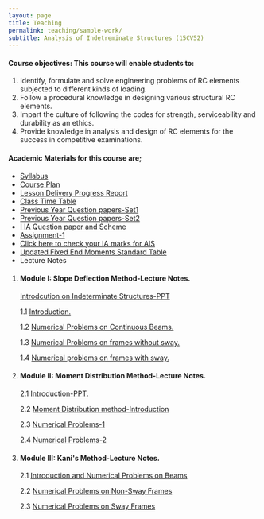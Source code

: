 ```yaml
---
layout: page
title: Teaching
permalink: teaching/sample-work/
subtitle: Analysis of Indetreminate Structures (15CV52)
---
```


#### Course objectives: This course will enable students to:

1. Identify, formulate and solve engineering problems of RC elements subjected to different kinds of loading.
2. Follow a procedural knowledge in designing various structural RC elements.
3. Impart the culture of following the codes for strength, serviceability and durability as an ethics.
4. Provide knowledge in analysis and design of RC elements for the success in competitive examinations. 

#### Academic Materials for this course are;

* [Syllabus](https://drive.google.com/open?id=0B7DoZbz5_0lfY1FDSzNwblo5Mk0)
* [Course Plan](https://drive.google.com/open?id=0B7DoZbz5_0lfSF9HRzJrNW9wMEU)
* [Lesson Delivery Progress Report](https://drive.google.com/open?id=0B7DoZbz5_0lfckFQRTJ4eDdNZnM)
* [Class Time Table](https://drive.google.com/open?id=0B7DoZbz5_0lfRk9WODRmZTIyREk)
* [Previous Year Question papers-Set1](https://drive.google.com/open?id=0B7DoZbz5_0lfN2hVT2hPbGZxYTA)
* [Previous Year Question papers-Set2](https://drive.google.com/open?id=0B7DoZbz5_0lfV21LWFpqVnhTTUU)
* [I IA Question paper and Scheme](https://drive.google.com/open?id=0B7DoZbz5_0lfaWZRbmxobV9fVW8)
* [Assignment-1](https://drive.google.com/open?id=0B7DoZbz5_0lfSWd1TEFLNVhFUFU)
* [Click here to check your IA marks for AIS](https://drive.google.com/open?id=0B7DoZbz5_0lfb21MNUpjbl95N1U)
* [Updated Fixed End Moments Standard Table](https://drive.google.com/open?id=0B7DoZbz5_0lfelBkLXJQMGdBWU0)
* Lecture Notes

1. #### Module I: Slope Deflection Method-Lecture Notes.

    [Introdcution on Indeterminate Structures-PPT](https://drive.google.com/open?id=0B7DoZbz5_0lfSTQzZ3UyUEJ1MzQ)
    
    1.1 [Introduction.](https://drive.google.com/open?id=0B7DoZbz5_0lfRzNyUlhFUUduUTA)

    1.2 [Numerical Problems on Continuous Beams.](https://drive.google.com/open?id=0B7DoZbz5_0lfUE9hbjluNTZ0c3c)

    1.3 [Numerical Problems on frames without sway.](https://drive.google.com/open?id=0B7DoZbz5_0lfb1F0emhnLTJRWHM)

    1.4 [Numerical problems on frames with sway.](https://drive.google.com/open?id=0B7DoZbz5_0lfOVBCQWFoczdELWs)

2. #### Module II: Moment Distribution Method-Lecture Notes.

     2.1 [Introduction-PPT.](https://drive.google.com/open?id=0B7DoZbz5_0lfcVRMMGZPVXY2dXc)
     
     2.2 [Moment Distribution method-Introduction](https://drive.google.com/open?id=0B7DoZbz5_0lfNHRfc1p0aGJPVms)
     
     2.3 [Numerical Problems-1](https://drive.google.com/open?id=0B7DoZbz5_0lfTkM4NV9CQ20yQUE)
     
     2.4 [Numerical Problems-2](https://drive.google.com/open?id=0B7DoZbz5_0lfbUJuM3BwRmhKeUk)

3. #### Module III: Kani's Method-Lecture Notes.

     2.1 [Introduction and Numerical Problems on Beams](https://drive.google.com/open?id=0B7DoZbz5_0lfM3dpTm1QZUt3TWs)
     
     2.2 [Numerical Problems on Non-Sway Frames](https://drive.google.com/open?id=0B7DoZbz5_0lfX0RaaTNucm9Mcmc)
     
     2.3 [Numerical Problems on Sway Frames](https://drive.google.com/open?id=0B7DoZbz5_0lfdVIxSkdUZnZVUm8)



